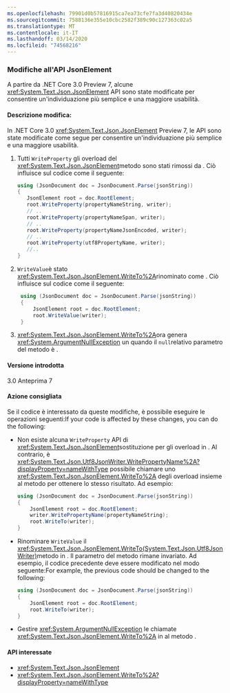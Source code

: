 ```yaml
---
ms.openlocfilehash: 79901d0b57816915ca7ea73cfe7fa3d40820434e
ms.sourcegitcommit: 7588136e355e10cbc2582f389c90c127363c02a5
ms.translationtype: MT
ms.contentlocale: it-IT
ms.lasthandoff: 03/14/2020
ms.locfileid: "74568216"
---
```

### <a name="jsonelement-api-changes"></a>Modifiche all'API JsonElement

A partire da .NET Core 3.0 Preview 7, alcune <xref:System.Text.Json.JsonElement> API sono state modificate per consentire un'individuazione più semplice e una maggiore usabilità.

#### <a name="change-description"></a>Descrizione modifica:

In .NET Core 3.0 <xref:System.Text.Json.JsonElement> Preview 7, le API sono state modificate come segue per consentire un'individuazione più semplice e una maggiore usabilità.

1. Tutti `WriteProperty` gli overload del <xref:System.Text.Json.JsonElement>metodo sono stati rimossi da . Ciò influisce sul codice come il seguente:

   ```csharp
   using (JsonDocument doc = JsonDocument.Parse(jsonString))
   {
      JsonElement root = doc.RootElement;
      root.WriteProperty(propertyNameString, writer);
      // ..
      root.WriteProperty(propertyNameSpan, writer);
      // ..
      root.WriteProperty(propertyNameJsonEncoded, writer);
      // ..
      root.WriteProperty(utf8PropertyName, writer);
      //..
   }
   ```

1. `WriteValue`è stato <xref:System.Text.Json.JsonElement.WriteTo%2A>rinominato come . Ciò influisce sul codice come il seguente:

   ```csharp
    using (JsonDocument doc = JsonDocument.Parse(jsonString))
    {
        JsonElement root = doc.RootElement;
        root.WriteValue(writer);
    }
    ```

1. <xref:System.Text.Json.JsonElement.WriteTo%2A>ora genera <xref:System.ArgumentNullException> un quando il `null`relativo parametro del metodo è .

#### <a name="version-introduced"></a>Versione introdotta

3.0 Anteprima 7

#### <a name="recommended-action"></a>Azione consigliata

Se il codice è interessato da queste modifiche, è possibile eseguire le operazioni seguenti:If your code is affected by these changes, you can do the following:

- Non esiste alcuna `WriteProperty` API di <xref:System.Text.Json.JsonElement>sostituzione per gli overload in . Al contrario, è <xref:System.Text.Json.Utf8JsonWriter.WritePropertyName%2A?displayProperty=nameWithType> possibile chiamare uno <xref:System.Text.Json.JsonElement.WriteTo%2A> degli overload insieme al metodo per ottenere lo stesso risultato. Ad esempio:

   ```csharp
   using (JsonDocument doc = JsonDocument.Parse(jsonString))
   {
       JsonElement root = doc.RootElement;
       writer.WritePropertyName(propertyNameString);
       root.WriteTo(writer);
   }
   ```

- Rinominare `WriteValue` il <xref:System.Text.Json.JsonElement.WriteTo(System.Text.Json.Utf8JsonWriter)>metodo in . Il parametro del metodo rimane invariato. Ad esempio, il codice precedente deve essere modificato nel modo seguente:For example, the previous code should be changed to the following:

   ```csharp
   using (JsonDocument doc = JsonDocument.Parse(jsonString))
   {
       JsonElement root = doc.RootElement;
       root.WriteTo(writer);
   }
   ```

- Gestire <xref:System.ArgumentNullException> le chiamate <xref:System.Text.Json.JsonElement.WriteTo%2A> in al metodo .

#### <a name="affected-apis"></a>API interessate

- <xref:System.Text.Json.JsonElement>
- <xref:System.Text.Json.JsonElement.WriteTo%2A?displayProperty=nameWithType>

<!--

#### Affected APIs

- `Overload:System.Text.Json.JsonElement.WriteProperty`
- `M:System.Text.Json.JsonElement.WriteValue(System.Text.Json.Utf8JsonWriter)`

-->
